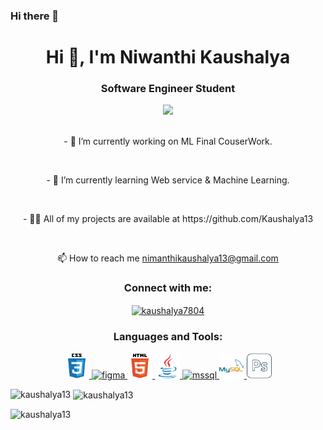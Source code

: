 ### Hi there 👋

<h1 align="center">Hi 👋, I'm Niwanthi Kaushalya</h1>
<h3 align="center">Software Engineer Student</h3>

<div  align="center">
  <img src="https://img.freepik.com/premium-vector/web-development-programming-languages-css-html-it-ui-programmer-cartoon-character-developing-website-coding-flat-illustration-banner_128772-866.jpg?size=626&ext=jpg&ga=GA1.1.439497511.1687503909&semt=ais" width="500px">
</div>&nbsp;&nbsp;

<p align="center">
   - 🔭 I’m currently working on ML Final CouserWork.
</p>&nbsp;&nbsp;

<p  align="center">
  - 🌱 I’m currently learning Web service & Machine Learning.
</p>&nbsp;&nbsp;

<p  align="center">
    - 👨‍💻 All of my projects are available at https://github.com/Kaushalya13
</p>&nbsp;&nbsp;

<p  align="center">
  📫 How to reach me <a href="">nimanthikaushalya13@gmail.com</a>
</p>

<h3 align="center">Connect with me:</h3>
<p align="center">
<a href="https://instagram.com/kaushalya7804" target="blank"><img align="center" src="https://raw.githubusercontent.com/rahuldkjain/github-profile-readme-generator/master/src/images/icons/Social/instagram.svg" alt="kaushalya7804" height="30" width="40" /></a>
</p>

<h3 align="center">Languages and Tools:</h3>
<p align="center"> <a href="https://www.w3schools.com/css/" target="_blank" rel="noreferrer"> <img src="https://raw.githubusercontent.com/devicons/devicon/master/icons/css3/css3-original-wordmark.svg" alt="css3" width="40" height="40"/> </a> <a href="https://www.figma.com/" target="_blank" rel="noreferrer"> <img src="https://www.vectorlogo.zone/logos/figma/figma-icon.svg" alt="figma" width="40" height="40"/> </a> <a href="https://www.w3.org/html/" target="_blank" rel="noreferrer"> <img src="https://raw.githubusercontent.com/devicons/devicon/master/icons/html5/html5-original-wordmark.svg" alt="html5" width="40" height="40"/> </a> <a href="https://www.java.com" target="_blank" rel="noreferrer"> <img src="https://raw.githubusercontent.com/devicons/devicon/master/icons/java/java-original.svg" alt="java" width="40" height="40"/> </a> <a href="https://www.microsoft.com/en-us/sql-server" target="_blank" rel="noreferrer"> <img src="https://www.svgrepo.com/show/303229/microsoft-sql-server-logo.svg" alt="mssql" width="40" height="40"/> </a> <a href="https://www.mysql.com/" target="_blank" rel="noreferrer"> <img src="https://raw.githubusercontent.com/devicons/devicon/master/icons/mysql/mysql-original-wordmark.svg" alt="mysql" width="40" height="40"/> </a> <a href="https://www.photoshop.com/en" target="_blank" rel="noreferrer"> <img src="https://raw.githubusercontent.com/devicons/devicon/master/icons/photoshop/photoshop-line.svg" alt="photoshop" width="40" height="40"/> </a> </p>

<p><img align="left" src="https://github-readme-stats.vercel.app/api/top-langs?username=kaushalya13&show_icons=true&locale=en&layout=compact" alt="kaushalya13" /></p>

<p>&nbsp;<img align="center" src="https://github-readme-stats.vercel.app/api?username=kaushalya13&show_icons=true&locale=en" alt="kaushalya13" /></p>

<p><img align="left" src="https://github-readme-streak-stats.herokuapp.com/?user=kaushalya13&" alt="kaushalya13" /></p>
